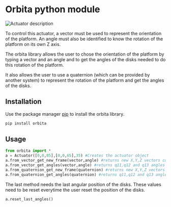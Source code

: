 # Orbita python module

![Actuator description](screenshot.png)

To control this actuator, a vector must be used to represent the orientation of the platform.
An angle must also be identified to know the rotation of the platform on its own Z axis.

The orbita library allows the user to chose the orientation of the platform by typing a vector and an angle
and to get the angles of the disks needed to do this rotation of the platform.

It also allows the user to use a quaternion (which can be provided by another system) to represent the rotation of the platform
and get the angles of the disks.

## Installation

Use the package manager [pip](https://pip.pypa.io/en/stable/) to install the orbita library.
```bash
pip install orbita
```

## Usage

```python
from orbita import *
a = Actuator([0,0,85],[0,0,65],35) #Creates the actuator object
a.from_vector_get_new_frame(vector,angle) #returns new X,Y,Z vectors coordinates
a.from_vector_get_angles(vector,angle) #returns q11,q12 and q13 angles values
a.from_quaternion_get_new_frame(quaternion) #returns new X,Y,Z vectors coordinates
a.from_quaternion_get_angles(quaternion) #returns q11,q12 and q13 angles values
```
The last method needs the last angular position of the disks.
These values need to be reset everytime the user reset the position of the disks.
```python
a.reset_last_angles()
```
